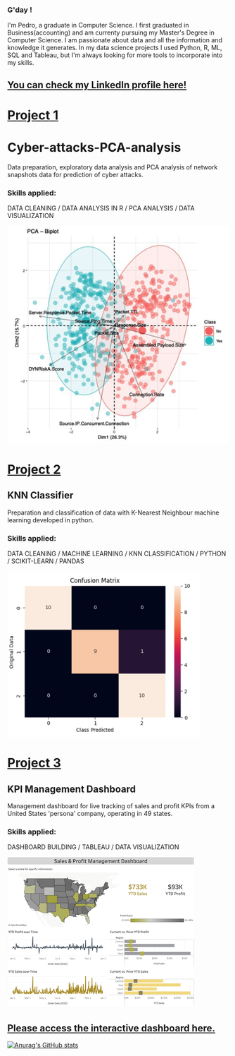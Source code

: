 ### G'day !


I'm Pedro, a graduate in Computer Science. I first graduated in Business(accounting) and am currenty pursuing my Master's Degree in Computer Science. I am passionate about data and all the information and knowledge it generates. In my data science projects I used Python, R, ML, SQL and Tableau, but I'm always looking for more tools to incorporate into my skills.  

## [You can check my LinkedIn profile here!](https://www.linkedin.com/in/vasconcelos-pedro/)






# [Project 1](https://github.com/pedro-vasconcelos-costa/Cyber-attacks-PCA-analysis)
# Cyber-attacks-PCA-analysis

Data preparation, exploratory data analysis and PCA analysis of network snapshots data for prediction of cyber attacks.
### Skills applied:
DATA CLEANING / DATA ANALYSIS IN R / PCA ANALYSIS / DATA VISUALIZATION

![image](images/img_%20pca%20biplot.png)







# [Project 2](https://github.com/pedro-vasconcelos-costa/KNN-Classifier)
## KNN Classifier

Preparation and classification of data with K-Nearest Neighbour machine learning developed in python.
### Skills applied:
DATA CLEANING / MACHINE LEARNING / KNN CLASSIFICATION / PYTHON / SCIKIT-LEARN / PANDAS

![image](images/img_%20k5%20test%200.2.png)







# [Project 3](https://github.com/pedro-vasconcelos-costa/TABLEAU-Management-KPI-dashboard)
## KPI Management Dashboard

Management dashboard for live tracking of sales and profit KPIs from a United States 'persona' company, operating in 49 states.
### Skills applied:
DASHBOARD BUILDING / TABLEAU / DATA VISUALIZATION

![image](images/img_%20dashboard2.png)



## [Please access the interactive dashboard here.](https://public.tableau.com/app/profile/pedro.henrique.franca.de.vasconcelos.costa)










[![Anurag's GitHub stats](https://github-readme-stats.vercel.app/api?username=pedro-vasconcelos-costa)](https://github.com/anuraghazra/github-readme-stats)
